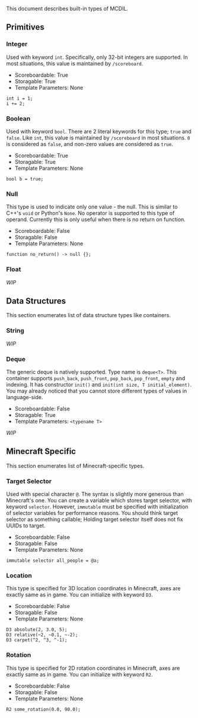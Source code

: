 This document describes built-in types of MCDIL.

## Primitives

### Integer

Used with keyword `int`. Specifically, only 32-bit integers are supported. In most situations, this value is maintained by `/scoreboard`.

- Scoreboardable: True
- Storagable: True
- Template Parameters: None

```
int i = 1;
i += 2;
```

### Boolean

Used with keyword `bool`. There are 2 literal keywords for this type; `true` and `false`. Like `int`, this value is maintained by `/scoreboard` in most situations. `0` is considered as `false`, and non-zero values are considered as `true`.

- Scoreboardable: True
- Storagable: True
- Template Parameters: None

```
bool b = true;
```

### Null

This type is used to indicate only one value - the null. This is similar to C++'s `void` or Python's `None`.
No operator is supported to this type of operand.
Currently this is only useful when there is no return on function.

- Scoreboardable: False
- Storagable: False
- Template Parameters: None

```
function no_return() -> null {};
```

### Float

*WIP*

## Data Structures

This section enumerates list of data structure types like containers.

### String

*WIP*

### Deque

The generic deque is natively supported. Type name is `deque<T>`.
This container supports `push_back`, `push_front`, `pop_back`, `pop_front`, `empty` and indexing.
It has constructor `init()` and `init(int size, T initial_element)`.
You may already noticed that you cannot store different types of values in language-side.

- Scoreboardable: False
- Storagable: True
- Template Parameters: `<typename T>`

*WIP*

## Minecraft Specific

This section enumerates list of Minecraft-specific types.

### Target Selector

Used with special character `@`.
The syntax is slightly more generous than Minecraft's one.
You can create a variable which stores target selector, with keyword `selector`.
However, `immutable` must be specified with initialization of selector variables for performance reasons.
You should think target selector as something callable;
Holding target selector itself does not fix UUIDs to target.

- Scoreboardable: False
- Storagable: False
- Template Parameters: None

```
immutable selector all_people = @a;
```

### Location

This type is specified for 3D location coordinates in Minecraft, axes are exactly same as in game.
You can initialize with keyword `D3`.

- Scoreboardable: False
- Storagable: False
- Template Parameters: None

```
D3 absolute(2, 3.0, 5);
D3 relative(~2, ~0.1, ~-2);
D3 carpet(^2, ^3, ^-1);
```

### Rotation

This type is specified for 2D rotation coordinates in Minecraft, axes are exactly same as in game.
You can initialize with keyword `R2`.

- Scoreboardable: False
- Storagable: False
- Template Parameters: None

```
R2 some_rotation(0.0, 90.0);
```
